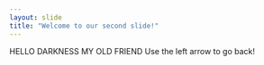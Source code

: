 ```yaml
---
layout: slide
title: "Welcome to our second slide!"
---
```

HELLO DARKNESS MY OLD FRIEND
Use the left arrow to go back!
